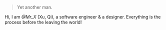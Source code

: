 

> Yet another man.

Hi, I am *@Mr_X* (Xu, Qi), a software engineer & a designer.
Everything is the process before the leaving the world!
